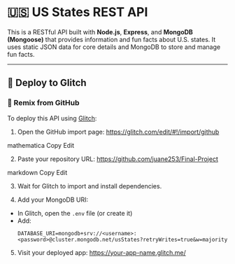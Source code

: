 # 🇺🇸 US States REST API

This is a RESTful API built with **Node.js**, **Express**, and **MongoDB (Mongoose)** that provides information and fun facts about U.S. states. It uses static JSON data for core details and MongoDB to store and manage fun facts.

---

## 🚀 Deploy to Glitch

### 🔁 Remix from GitHub

To deploy this API using [Glitch](https://glitch.com):

1. Open the GitHub import page:
https://glitch.com/edit/#!/import/github

mathematica
Copy
Edit

2. Paste your repository URL:
https://github.com/juane253/Final-Project

markdown
Copy
Edit

3. Wait for Glitch to import and install dependencies.

4. Add your MongoDB URI:
- In Glitch, open the `.env` file (or create it)
- Add:
  ```
  DATABASE_URI=mongodb+srv://<username>:<password>@cluster.mongodb.net/usStates?retryWrites=true&w=majority
  ```

5. Visit your deployed app:
https://your-app-name.glitch.me/

